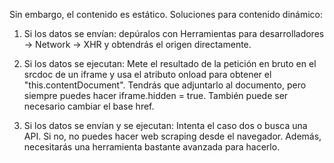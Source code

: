 Sin embargo, el contenido es estático. Soluciones para contenido dinámico:

1. Si los datos se envían: depúralos con Herramientas para desarrolladores -> Network -> XHR y obtendrás el origen directamente.

2. Si los datos se ejecutan: Mete el resultado de la petición en bruto en el srcdoc de un iframe y usa el atributo onload
para obtener el "this.contentDocument". Tendrás que adjuntarlo al documento, pero siempre puedes hacer iframe.hidden = true.
También puede ser necesario cambiar el base href.

3. Si los datos se envían y se ejecutan: Intenta el caso dos o busca una API. Si no, no puedes hacer web scraping desde el
navegador. Además, necesitarás una herramienta bastante avanzada para hacerlo.
